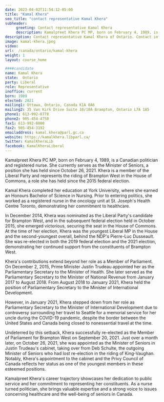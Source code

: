 ```yaml
---
date: 2023-04-02T11:54:12-05:00
title: "Kamal Khera"
seo_title: "contact representative Kamal Khera"
subheader:
     greeting: Contact representative Kamal Khera
     description: Kamalpreet Khera PC MP, born on February 4, 1989, is a Canadian politician and registered nurse.
description: Contact representative Kamal Khera of Ontario. Contact information for Kamal Khera includes email address, phone number, and mailing address.
image: kamal-khera.jpeg
video:
url:  /canada/ontario/kamal-khera
weight: 1
layout: course_home

####candidate
name: Kamal Khera
state:	Ontario
party: Liberal
role: Representative
inoffice: current
born: 1989
elected: 2021
mailing1: Ottawa, Ontario, Canada K1A 0A6
mailing2: 35 Van Kirk Drive Suite 10/10A Brampton, Ontario L7A 1A5
phone1: 613-992-0778
phone2: 905-454-4758
fax1: 613-992-0800
fax2: 905-454-3192
emailaddress: kamal.khera@parl.gc.ca
website: https://kamalkhera.libparl.ca/
twitter: KamalKheraLib
facebook: KamalKheraLiberal
---
```


Kamalpreet Khera PC MP, born on February 4, 1989, is a Canadian politician and registered nurse. She currently serves as the Minister of Seniors, a position she has held since October 26, 2021. Khera is a member of the Liberal Party and represents the riding of Brampton West in the House of Commons, a role she has held since the 2015 federal election.

Kamal Khera completed her education at York University, where she earned an Honours Bachelor of Science in Nursing. Prior to entering politics, she worked as a registered nurse in the oncology unit at St. Joseph's Health Centre Toronto, demonstrating her commitment to healthcare.

In December 2014, Khera was nominated as the Liberal Party's candidate for Brampton West, and in the subsequent federal election held in October 2015, she emerged victorious, securing the seat in the House of Commons. At the time of her election, Khera was the youngest Liberal MP in the House and the second-youngest overall, behind the NDP's Pierre-Luc Dusseault. She was re-elected in both the 2019 federal election and the 2021 election, demonstrating her continued support from the constituents of Brampton West.

Khera's contributions extend beyond her role as a Member of Parliament. On December 2, 2015, Prime Minister Justin Trudeau appointed her as the Parliamentary Secretary to the Minister of Health. She later served as the Parliamentary Secretary to the Minister of National Revenue from January 2017 to August 2018. From August 2018 to January 2021, Khera held the position of Parliamentary Secretary to the Minister of International Development.

However, in January 2021, Khera stepped down from her role as Parliamentary Secretary to the Minister of International Development due to controversy surrounding her travel to Seattle for a memorial service for her uncle during the COVID-19 pandemic, despite the border between the United States and Canada being closed to nonessential travel at the time.

Undeterred by this setback, Khera successfully re-elected as the Member of Parliament for Brampton West on September 20, 2021. Just over a month later, on October 26, 2021, she was appointed as the Minister of Seniors in Justin Trudeau's cabinet, taking over from Deb Schulte, the outgoing Minister of Seniors who had lost re-election in the riding of King-Vaughan. Notably, Khera's appointment to the cabinet and the Privy Council of Canada reflects her status as one of the youngest members in these esteemed positions.

Kamalpreet Khera's career trajectory showcases her dedication to public service and her commitment to representing her constituents. As a nurse turned politician, she brings valuable expertise and a strong voice to issues concerning healthcare and the well-being of seniors in Canada.
